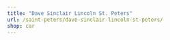 ```yaml
---
title: "Dave Sinclair Lincoln St. Peters"
url: /saint-peters/dave-sinclair-lincoln-st-peters/
shop: car
---
```

